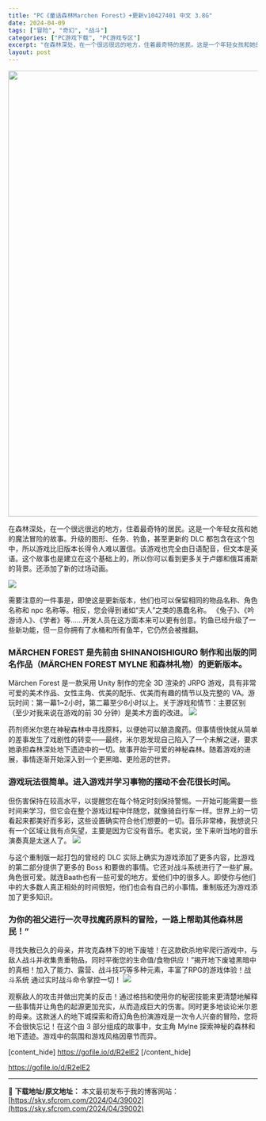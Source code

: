 ```yaml
---
title: "PC《童话森林Marchen Forest》+更新v10427401 中文 3.8G"
date: 2024-04-09
tags: ["冒险", "奇幻", "战斗"]
categories: ["PC游戏下载", "PC游戏专区"]
excerpt: "在森林深处，在一个很远很远的地方，住着最奇特的居民。这是一个年轻女孩和她的魔法冒险的故事。升级的图形、任务、钓鱼，甚至更新的 DLC 都包含在这个包中，所以游戏比旧版本长得令人难以置信。该游戏也完全由日语配音，但文本是英语。这个故事也是建立在这个基础上的，所以你可以看到更多关于卢娜和俄耳甫斯的背景。&hellip;"
layout: post
---
```


<img class="size-full wp-image-39003 aligncenter" src="https://sky.sfcrom.com/wp-content/uploads/2024/04/2024040900041181.webp" alt="" width="600" height="900" />

在森林深处，在一个很远很远的地方，住着最奇特的居民。这是一个年轻女孩和她的魔法冒险的故事。升级的图形、任务、钓鱼，甚至更新的 DLC 都包含在这个包中，所以游戏比旧版本长得令人难以置信。该游戏也完全由日语配音，但文本是英语。这个故事也是建立在这个基础上的，所以你可以看到更多关于卢娜和俄耳甫斯的背景。还添加了新的过场动画。

<img src="https://sky.sfcrom.com/wp-content/uploads/2024/04/20240409080652-d9ee0.jpeg" />

<span>需要注意的一件事是，即使这是更新版本，他们也可以保留相同的物品名称、角色名称和 npc 名称等。相反，您会得到诸如“夫人”之类的愚蠢名称。 《兔子》、《吟游诗人》、《学者》等……开发人员在这方面本来可以更有创意。钓鱼已经升级了一些新功能，但一旦你拥有了水桶和所有鱼竿，它仍然会被推翻。</span>
<h3><span>MÄRCHEN FOREST 是先前由 SHINANOISHIGURO 制作和出版的同名作品（MÄRCHEN FOREST MYLNE 和森林礼物）的更新版本。</span></h3>
<span>Märchen Forest 是一款采用 Unity 制作的完全 3D 渲染的 JRPG 游戏，具有非常可爱的美术作品、女性主角、优美的配乐、优美而有趣的情节以及完整的 VA。游玩时间：第一幕1~2小时，第二幕至少8小时以上。关于游戏和情节：主要区别（至少对我来说在游戏的前 30 分钟）是美术方面的改进。</span>

<img src="https://sky.sfcrom.com/wp-content/uploads/2024/04/20240409080659-505eb.jpeg" />

<span>药剂师米尔恩在神秘森林中寻找原料，以便她可以酿造魔药。但事情很快就从简单的差事发生了戏剧性的转变——最终，米尔恩发现自己陷入了一个未解之谜，要求她承担森林深处地下遗迹中的一切。故事开始于可爱的神秘森林。随着游戏的进展，事情逐渐开始深入到一个更黑暗、更险恶的世界。</span>
<h3><span>游戏玩法很简单。进入游戏并学习事物的摆动不会花很长时间。</span></h3>
<span>但伤害保持在较高水平，以提醒您在每个特定时刻保持警惕。一开始可能需要一些时间来学习，但它会在整个游戏过程中伴随您，就像骑自行车一样。世界上的一切看起来都美好而多彩，这些设置确实符合他们想要的一切。音乐非常棒，我想说只有一个区域让我有点失望，主要是因为它没有音乐。老实说，坐下来听当地的音乐演奏真是太迷人了。</span>

<img src="https://sky.sfcrom.com/wp-content/uploads/2024/04/20240409080720-2302f.jpeg" />

<span>与这个重制版一起打包的曾经的 DLC 实际上确实为游戏添加了更多内容，比游戏的第二部分提供了更多的 Boss 和要做的事情。它还对战斗系统进行了一些扩展。角色很可爱。就连Baath也有一些可爱的地方。爱他们中的很多人。即使你与他们中的大多数人真正相处的时间很短，他们也会有自己的小事情。重制版还为游戏添加了更多知识。</span>
<h3><span>为你的祖父进行一次寻找魔药原料的冒险，一路上帮助其他森林居民！”</span></h3>
<span>寻找失散已久的母亲，并攻克森林下的地下废墟！在这款砍杀地牢爬行游戏中，与敌人战斗并收集贵重物品，同时平衡您的生命值/食物供应！”揭开地下废墟黑暗中的真相！加入了能力、露营、战斗技巧等多种元素，丰富了RPG的游戏体验！战斗系统 通过实时战斗命令掌控一切！</span>

<img src="https://sky.sfcrom.com/wp-content/uploads/2024/04/20240409080726-41005.jpeg" />

观察敌人的攻击并做出完美的反击！通过格挡和使用你的秘密技能来更清楚地解释一些事情并让角色的起源更加充实，从而造成巨大的伤害。同时更多地谈论米尔恩的母亲。这款迷人的地下城探索和奇幻角色扮演游戏是一次令人兴奋的冒险，您将不会很快忘记！在这个由 3 部分组成的故事中，女主角 Mylne 探索神秘的森林和地下遗迹。游戏中的氛围和游戏风格因章节而异。

[content_hide]
https://gofile.io/d/R2elE2
[/content_hide]

<!--wechatfans start-->
https://gofile.io/d/R2elE2
<!--wechatfans end-->

---
📖 **下载地址/原文地址：** 本文最初发布于我的博客网站：[https://sky.sfcrom.com/2024/04/39002](https://sky.sfcrom.com/2024/04/39002)
